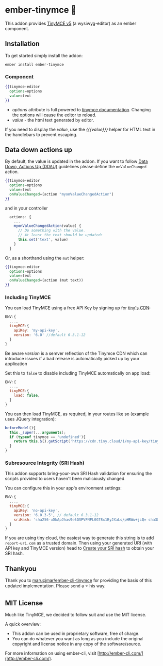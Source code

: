 # ember-tinymce 📃

This addon provides [TinyMCE v5](https://www.tinymce.com/) (a wysiwyg-editor) as an ember component. 

## Installation
To get started simply install the addon:

```
ember install ember-tinymce
```

### Component

```hbs
{{tinymce-editor
  options=options 
  value=text
}}
```

 - *options* attribute is full powered to [tinymce documentation](https://www.tiny.cloud/docs/configure/). Changing the options will cause the editor to reload.
 - *value* - the html text generated by editor.

If you need to display the *value*, use the *{{{value}}}* helper for HTML text in the handlebars to prevent escaping.

## Data down actions up

By default, the value is updated in the addon. If you want to follow [Data Down, Actions Up (DDAU)](https://discuss.emberjs.com/t/readers-questions-what-is-meant-by-the-term-data-down-actions-up/15311)
guidelines please define the `onValueChanged` action.

```hbs
{{tinymce-editor
  options=options
  value=text
  onValueChanged=(action "myonValueChangedAction")
}}
```

and in your controller

```js
  actions: {
    ...
    myonValueChangedAction(value) {
      // Do something with the value.
      // At least the text should be updated:
      this.set('text', value)
    }
  }
```

Or, as a shorthand using the `mut` helper:

```hbs
{{tinymce-editor 
  options=options 
  value=text 
  onValueChanged=(action (mut text))
}}
```

### Including TinyMCE

You can load TinyMCE using a free API Key by signing up for [tiny's CDN](https://www.tiny.cloud/):

```js
ENV:{
  ...,
  tinyMCE:{
    apiKey: 'my-api-key',
    version: '6.0' //default 6.3.1-12
  }
}
```

Be aware *version* is a semver reflection of the Tinymce CDN which can introduce
issues if a bad release is automatically picked up by your application

Set this to `false` to disable including TinyMCE automatically on app load:

```js
ENV:{
  ...,
  tinyMCE:{
    load: false,
  }
}
```

You can then load TinyMCE, as required, in your routes like so (example uses JQuery integration):

```js
beforeModel(){
  this._super(...arguments);
  if (typeof tinymce == 'undefined'){
    return this.$().getScript('https://cdn.tiny.cloud/1/my-api-key/tinymce/6.3.1-12/tinymce.min.js');
  }
}
```

### Subresource Integrity (SRI Hash)
This addon supports bring-your-own SRI Hash validation for ensuring the scripts
provided to users haven't been maliciously changed.

You can configure this in your app's environment settings:

```js
ENV:{
  ...,
  tinyMCE:{
    apiKey: 'no-api-key',
    version: '6.0.3-5', // default 6.3.1-12
    sriHash: 'sha256-uDkApJhas9elGSPVPNPL0G7Bx1ByJXaLs/pHRWw+jiQ= sha384-XiP+FxwEyDw3bQ3oaYepXptVvd2GnmhcTYXv/QEQzMxL2nP9//HSOnOLp5mSUpLU sha512-eMxKG/y1PO1+chyji1h9Jkf2j9MP5UOP8szi1IIjRTdzG6Bak2kw3VpQ54hn4sUauEbOWoDFH87ecw4Y/YYj2w=='
  }
}
```

If you are using tiny cloud, the easiest way to generate this string is to add
`report-uri.com` as a trusted domain. Then using your generated URI (with API 
key and TinyMCE version) head to [Create your SRI hash](https://report-uri.com/home/sri_hash)
to obtain your SRI hash.

## Thankyou

Thank you to [marucjmar/ember-cli-tinymce](https://marucjmar/ember-cli-tinymce)
for providing the basis of this updated implementation.
Please send a :star: his way.

## MIT License

Much like TinyMCE, we decided to follow suit and use the MIT license. 

A quick overview:
- This addon can be used in proprietary software, free of charge. 
- You can do whatever you want as long as you include the original copyright 
  and license notice in any copy of the software/source.

For more information on using ember-cli, visit [http://ember-cli.com/](http://ember-cli.com/).

